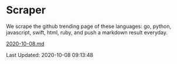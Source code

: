 # Scraper

We scrape the github trending page of these languages: go, python, javascript, swift, html, ruby, and push a markdown result everyday.

[2020-10-08.md](https://github.com/henson/Scraper/blob/master/2020-10-08.md)

Last Updated: 2020-10-08 09:13:48